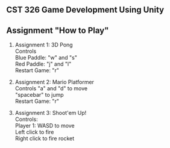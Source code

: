 ## CST 326 Game Development Using Unity    

## Assignment "How to Play"    

1. Assignment 1: 3D Pong       
Controls     
	Blue Paddle: "w" and "s"    
	Red Paddle: "j" and "l"    
	Restart Game: "r"    
	
2. Assignment 2: Mario Platformer        
Controls
	"a" and "d" to move    
	"spacebar" to jump    
	Restart Game: "r"    
	
3. Assignment 3: Shoot'em Up!    
Controls:    
	Player 1: WASD to move     
	Left click to fire     
	Right click to fire rocket  